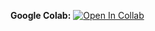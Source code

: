 





**Google Colab:** [![Open In Collab](https://colab.research.google.com/drive/1-JJyuCzIB-OlCsxC3YES1FwtYvJmjrST)](https://github.com/aummzz/MADT8101/blob/main/5.%20Voice%20of%20Customer%20Analytics/Review_CQK_NLP.ipynb)

